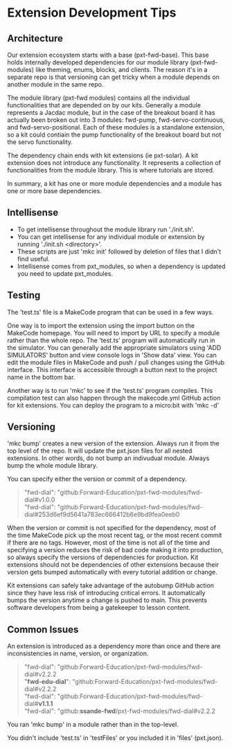 # Extension Development Tips

## Architecture

Our extension ecosystem starts with a base (pxt-fwd-base). This base holds internally developed dependencies for our module library (pxt-fwd-modules) like theming, enums, blocks, and clients. The reason it's in a separate repo is that versioning can get tricky when a module depends on another module in the same repo.

The module library (pxt-fwd modules) contains all the individual functionalities that are depended on by our kits. Generally a module represents a Jacdac module, but in the case of the breakout board it has actually been broken out into 3 modules: fwd-pump, fwd-servo-continuous, and fwd-servo-positional. Each of these modules is a standalone extension, so a kit could contiain the pump functionality of the breakout board but not the servo functionality.

The dependency chain ends with kit extensions (ie pxt-solar). A kit extension does not introduce any functionality. It represents a collection of functionalities from the module library. This is where tutorials are stored.

In summary, a kit has one or more module dependencies and a module has one or more base dependencies.

## Intellisense

-   To get intellisense throughout the module library run './init.sh'.
-   You can get intellisense for any individual module or extension by running './init.sh \<directory\>'.
-   These scripts are just 'mkc init' followed by deletion of files that I didn't find useful.
-   Intellisense comes from pxt_modules, so when a dependency is updated you need to update pxt_modules.

## Testing

The 'test.ts' file is a MakeCode program that can be used in a few ways.

One way is to import the extension using the import button on the MakeCode homepage. You will need to import by URL to specify a module rather than the whole repo. The 'test.ts' program will automatically run in the simulator. You can generally add the appropriate simulators using 'ADD SIMULATORS' button and view console logs in 'Show data' view. You can edit the module files in MakeCode and push / pull changes using the GitHub interface. This interface is accessible through a button next to the project name in the bottom bar.

Another way is to run 'mkc' to see if the 'test.ts' program compiles. This compilation test can also happen through the makecode.yml GitHub action for kit extensions. You can deploy the program to a micro:bit with 'mkc -d'

## Versioning

'mkc bump' creates a new version of the extension. Always run it from the top level of the repo. It will update the pxt.json files for all nested extensions. In other words, do not bump an indivudual module. Always bump the whole module library.

You can specify either the version or commit of a dependency.

> "fwd-dial": "github:Forward-Education/pxt-fwd-modules/fwd-dial#v1.0.0</br>
> "fwd-dial": "github:Forward-Education/pxt-fwd-modules/fwd-dial#253d6ef9d5641a783ec666412b6e9bd9fea0eeb0

When the version or commit is not specified for the dependency, most of the time MakeCode pick up the most recent tag, or the most recent commit if there are no tags. However, most of the time is not all of the time and specifying a version reduces the risk of bad code making it into production, so always specify the versions of dependencies for production. Kit extensions should not be dependencies of other extensions because their version gets bumped automatically with every tutorial addition or change.

Kit extensions can safely take advantage of the autobump GitHub action since they have less risk of introducing critical errors. It automatically bumps the version anytime a change is pushed to main. This prevents software developers from being a gatekeeper to lesson content.

## Common Issues

An extension is introduced as a dependency more than once and there are inconsistencies in name, version, or organization.

> "fwd-dial": "github:Forward-Education/pxt-fwd-modules/fwd-dial#v2.2.2</br>
> "**fwd-edu-dial**": "github:Forward-Education/pxt-fwd-modules/fwd-dial#v2.2.2</br>
> "fwd-dial": "github:Forward-Education/pxt-fwd-modules/fwd-dial#**v1.1.1**</br>
> "fwd-dial": "github:**ssande-fwd**/pxt-fwd-modules/fwd-dial#v2.2.2

You ran 'mkc bump' in a module rather than in the top-level.

You didn't include 'test.ts' in 'testFiles' or you included it in 'files' (pxt.json).
